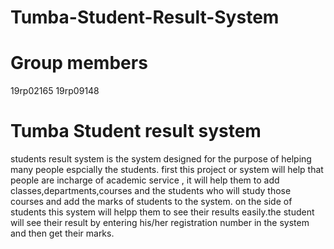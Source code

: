 # Tumba-Student-Result-System
Group members
=============
19rp02165
19rp09148

Tumba Student result system
==================================
students result system is the system designed for the purpose of helping many people espcially the students. 
first this project or system will help that people are incharge of academic service ,
it will help them to add classes,departments,courses and the students who will study those courses 
and add the marks of students to the system.
on the side of students this system will helpp them to see their results easily.the student will see their result by entering his/her registration number in the
 system and then get their marks.
